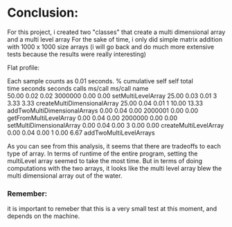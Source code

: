 # Conclusion:
For this project, i created two "classes" that create a multi dimensional array and a multi level array
For the sake of time, i only did simple matrix addition with 1000 x 1000 size arrays
(i will go back and do much more extensive tests because the results were really interesting)


Flat profile:

Each sample counts as 0.01 seconds.
  %   cumulative   self              self     total           
 time   seconds   seconds    calls  ms/call  ms/call  name    
 50.00      0.02     0.02  3000000     0.00     0.00  setMultiLevelArray
 25.00      0.03     0.01        3     3.33     3.33  createMultiDimensionalArray
 25.00      0.04     0.01        1    10.00    13.33  addTwoMultiDimensionalArrays
  0.00      0.04     0.00  2000001     0.00     0.00  getFromMultiLevelArray
  0.00      0.04     0.00  2000000     0.00     0.00  setMultiDimensionalArray
  0.00      0.04     0.00        3     0.00     0.00  createMultiLevelArray
  0.00      0.04     0.00        1     0.00     6.67  addTwoMultiLevelArrays

As you can see from this analysis, it seems that there are tradeoffs to each type of array.
In terms of runtime of the entire program, setting the multiLevel array seemed to take the most time.
But in terms of doing computations with the two arrays, it looks like the multi level
array blew the multi dimensional array out of the water.

### Remember:
it is important to remeber that this is a very small test at this moment, and depends on the machine.

